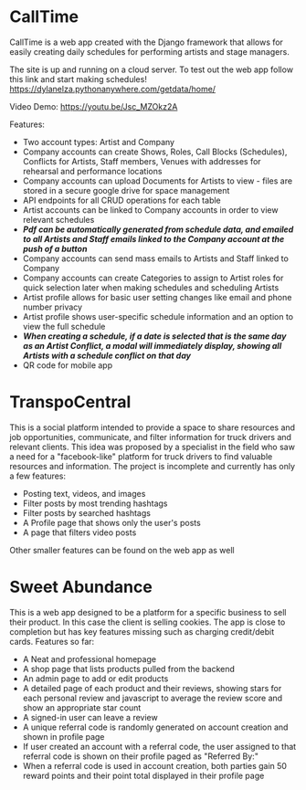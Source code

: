 # CallTime

CallTime is a web app created with the Django framework that allows for easily creating daily schedules for performing artists and stage managers.

The site is up and running on a cloud server. To test out the web app follow this link and start making schedules!
https://dylanelza.pythonanywhere.com/getdata/home/

Video Demo: https://youtu.be/Jsc_MZOkz2A

Features:
- Two account types: Artist and Company
- Company accounts can create Shows, Roles, Call Blocks (Schedules), Conflicts for Artists, Staff members, Venues with addresses for rehearsal and performance locations
- Company accounts can upload Documents for Artists to view - files are stored in a secure google drive for space management
- API endpoints for all CRUD operations for each table
- Artist accounts can be linked to Company accounts in order to view relevant schedules
- **_Pdf can be automatically generated from schedule data, and emailed to all Artists and Staff emails linked to the Company account at the push of a button_**
- Company accounts can send mass emails to Artists and Staff linked to Company
- Company accounts can create Categories to assign to Artist roles for quick selection later when making schedules and scheduling Artists
- Artist profile allows for basic user setting changes like email and phone number privacy
- Artist profile shows user-specific schedule information and an option to view the full schedule
- **_When creating a schedule, if a date is selected that is the same day as an Artist Conflict, a modal will immediately display, showing all Artists with a schedule conflict on that day_**
- QR code for mobile app


# TranspoCentral

This is a social platform intended to provide a space to share resources and job opportunities, communicate, and filter information for truck drivers and relevant clients.
This idea was proposed by a specialist in the field who saw a need for a "facebook-like" platform for truck drivers to find valuable resources and information.
The project is incomplete and currently has only a few features:
- Posting text, videos, and images
- Filter posts by most trending hashtags
- Filter posts by searched hashtags
- A Profile page that shows only the user's posts
- A page that filters video posts

Other smaller features can be found on the web app as well


# Sweet Abundance

This is a web app designed to be a platform for a specific business to sell their product. In this case the client is selling cookies.
The app is close to completion but has key features missing such as charging credit/debit cards.
Features so far:
- A Neat and professional homepage
- A shop page that lists products pulled from the backend
- An admin page to add or edit products
- A detailed page of each product and their reviews, showing stars for each personal review and 
javascript to average the review score and show an appropriate star count
- A signed-in user can leave a review
- A unique referral code is randomly generated on account creation and shown in profile page
- If user created an account with a referral code, the user assigned to that referral code is shown on their profile paged as "Referred By:"
- When a referral code is used in account creation, both parties gain 50 reward points and their point total displayed in their profile page
